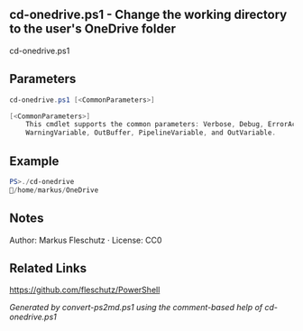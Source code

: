 ## cd-onedrive.ps1 - Change the working directory to the user's OneDrive folder

cd-onedrive.ps1

## Parameters
```powershell
cd-onedrive.ps1 [<CommonParameters>]

[<CommonParameters>]
    This cmdlet supports the common parameters: Verbose, Debug, ErrorAction, ErrorVariable, WarningAction, 
    WarningVariable, OutBuffer, PipelineVariable, and OutVariable.
```

## Example
```powershell
PS>./cd-onedrive
📂/home/markus/OneDrive
```


## Notes
Author: Markus Fleschutz · License: CC0

## Related Links
https://github.com/fleschutz/PowerShell

*Generated by convert-ps2md.ps1 using the comment-based help of cd-onedrive.ps1*
